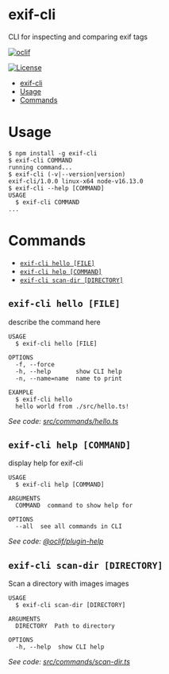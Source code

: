 # exif-cli

CLI for inspecting and comparing exif tags

[![oclif](https://img.shields.io/badge/cli-oclif-brightgreen.svg)](https://oclif.io)

<!-- [![Version](https://img.shields.io/npm/v/exif-cli.svg)](https://npmjs.org/package/exif-cli) -->
<!-- [![Downloads/week](https://img.shields.io/npm/dw/exif-cli.svg)](https://npmjs.org/package/exif-cli) -->

[![License](https://img.shields.io/npm/l/exif-cli.svg)](https://github.com/kbd-overlord/exif-cli/blob/master/package.json)

<!-- toc -->
* [exif-cli](#exif-cli)
* [Usage](#usage)
* [Commands](#commands)
<!-- tocstop -->

# Usage

<!-- usage -->
```sh-session
$ npm install -g exif-cli
$ exif-cli COMMAND
running command...
$ exif-cli (-v|--version|version)
exif-cli/1.0.0 linux-x64 node-v16.13.0
$ exif-cli --help [COMMAND]
USAGE
  $ exif-cli COMMAND
...
```
<!-- usagestop -->

# Commands

<!-- commands -->
* [`exif-cli hello [FILE]`](#exif-cli-hello-file)
* [`exif-cli help [COMMAND]`](#exif-cli-help-command)
* [`exif-cli scan-dir [DIRECTORY]`](#exif-cli-scan-dir-directory)

## `exif-cli hello [FILE]`

describe the command here

```
USAGE
  $ exif-cli hello [FILE]

OPTIONS
  -f, --force
  -h, --help       show CLI help
  -n, --name=name  name to print

EXAMPLE
  $ exif-cli hello
  hello world from ./src/hello.ts!
```

_See code: [src/commands/hello.ts](https://github.com/kbd-overlord/exif-cli/blob/v1.0.0/src/commands/hello.ts)_

## `exif-cli help [COMMAND]`

display help for exif-cli

```
USAGE
  $ exif-cli help [COMMAND]

ARGUMENTS
  COMMAND  command to show help for

OPTIONS
  --all  see all commands in CLI
```

_See code: [@oclif/plugin-help](https://github.com/oclif/plugin-help/blob/v3.2.12/src/commands/help.ts)_

## `exif-cli scan-dir [DIRECTORY]`

Scan a directory with images images

```
USAGE
  $ exif-cli scan-dir [DIRECTORY]

ARGUMENTS
  DIRECTORY  Path to directory

OPTIONS
  -h, --help  show CLI help
```

_See code: [src/commands/scan-dir.ts](https://github.com/kbd-overlord/exif-cli/blob/v1.0.0/src/commands/scan-dir.ts)_
<!-- commandsstop -->
